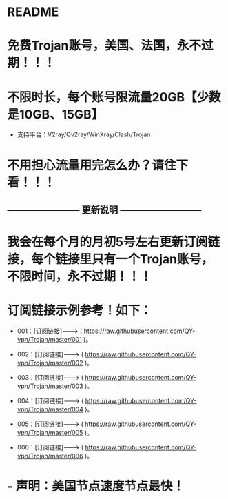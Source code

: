 # README
# 免费Trojan账号，美国、法国，永不过期！！！

# 不限时长，每个账号限流量20GB【少数是10GB、15GB】

- 支持平台：V2ray/Qv2ray/WinXray/Clash/Trojan

# 不用担心流量用完怎么办？请往下看！！！

## ———————— 更新说明 —————————

# 我会在每个月的月初5号左右更新订阅链接，每个链接里只有一个Trojan账号，不限时间，永不过期！！！

# 订阅链接示例参考！如下：

- 001：[订阅链接]---> ( https://raw.githubusercontent.com/QY-vpn/Trojan/master/001 )。

- 002：[订阅链接]---> ( https://raw.githubusercontent.com/QY-vpn/Trojan/master/002 )。

- 003：[订阅链接]---> ( https://raw.githubusercontent.com/QY-vpn/Trojan/master/003 )。

- 004：[订阅链接]---> ( https://raw.githubusercontent.com/QY-vpn/Trojan/master/004 )。

- 005：[订阅链接]---> ( https://raw.githubusercontent.com/QY-vpn/Trojan/master/005 )。

- 006：[订阅链接]---> ( https://raw.githubusercontent.com/QY-vpn/Trojan/master/006 )。

# - 声明：美国节点速度节点最快！
